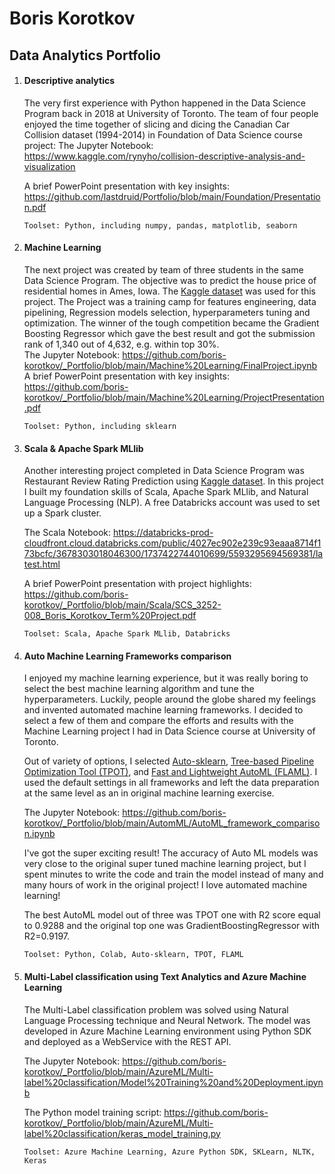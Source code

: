 # Boris Korotkov
## Data Analytics Portfolio

1. ####  Descriptive analytics

   The very first experience with Python happened in the Data Science Program back in 2018 at University of Toronto.  The team of four people enjoyed the time together of slicing and dicing the Canadian Car Collision dataset (1994-2014) in Foundation of Data Science course project:
   The Jupyter Notebook: https://www.kaggle.com/rynyho/collision-descriptive-analysis-and-visualization

   A brief  PowerPoint presentation with key insights: https://github.com/lastdruid/Portfolio/blob/main/Foundation/Presentation.pdf

   `Toolset: Python, including numpy, pandas, matplotlib, seaborn`

2. #### Machine Learning

   The next project was created by team of three students in the same Data Science Program.  The objective was to predict the house price of residential homes in Ames, Iowa. The [Kaggle dataset](https://www.kaggle.com/c/house-prices-advanced-regression-techniques/data) was used for this project.  The Project was a training camp for features engineering, data pipelining, Regression models selection, hyperparameters tuning and optimization. The winner of the tough competition became the Gradient Boosting Regressor which gave the best result and got the submission rank of 1,340 out of 4,632, e.g. within top 30%.   
   The Jupyter Notebook: https://github.com/boris-korotkov/_Portfolio/blob/main/Machine%20Learning/FinalProject.ipynb
   A brief  PowerPoint presentation with key insights: https://github.com/boris-korotkov/_Portfolio/blob/main/Machine%20Learning/ProjectPresentation.pdf

   `Toolset: Python, including sklearn`

3. #### Scala & Apache Spark MLlib

   Another interesting project completed in Data Science Program was Restaurant Review Rating Prediction using [Kaggle dataset](https://www.kaggle.com/c/restaurant-reviews). In this project I built my foundation skills of Scala, Apache Spark MLlib, and Natural Language Processing (NLP). A free Databricks account was used to set up a Spark cluster.
   
   The Scala Notebook: https://databricks-prod-cloudfront.cloud.databricks.com/public/4027ec902e239c93eaaa8714f173bcfc/3678303018046300/1737422744010699/5593295694569381/latest.html
   
   A brief PowerPoint presentation with project highlights: https://github.com/boris-korotkov/_Portfolio/blob/main/Scala/SCS_3252-008_Boris_Korotkov_Term%20Project.pdf

   `Toolset: Scala, Apache Spark MLlib, Databricks`
   
4. #### Auto Machine Learning Frameworks comparison

   I enjoyed my machine learning experience, but it was really boring to select the best machine learning algorithm and tune the hyperparameters. Luckily, people around the globe shared my feelings and invented automated machine learning frameworks. I decided to select a few of them and compare the efforts and results with the Machine Learning project I had in Data Science course at University of Toronto. 

   Out of variety of options, I selected [Auto-sklearn](https://automl.github.io/auto-sklearn/master/index.html), [Tree-based Pipeline Optimization Tool (TPOT)](http://epistasislab.github.io/tpot/), and [Fast and Lightweight AutoML (FLAML)](https://github.com/microsoft/FLAML). I used the default settings in all frameworks and left the data preparation at the same level as an in original machine learning exercise.

   The Jupyter Notebook: https://github.com/boris-korotkov/_Portfolio/blob/main/AutomML/AutoML_framework_comparison.ipynb

   I've got the super exciting result! The accuracy of Auto ML models was very close to the original super tuned machine learning project, but I spent minutes to write the code and train the model instead of many and many hours of work in the original project! I love automated machine learning!

   The best AutoML model out of three was TPOT one with R2 score equal to 0.9288 and the original top one was GradientBoostingRegressor with R2=0.9197.

   `Toolset: Python, Colab, Auto-sklearn, TPOT, FLAML`

5. #### Multi-Label classification using Text Analytics and Azure Machine Learning 
   The Multi-Label classification problem was solved using Natural Language Processing technique and Neural Network. The model was developed in Azure Machine Learning environment using Python SDK and deployed as a WebService with the REST API. 

   The Jupyter Notebook: https://github.com/boris-korotkov/_Portfolio/blob/main/AzureML/Multi-label%20classification/Model%20Training%20and%20Deployment.ipynb
   
   The Python model training script: https://github.com/boris-korotkov/_Portfolio/blob/main/AzureML/Multi-label%20classification/keras_model_training.py
   
   `Toolset: Azure Machine Learning, Azure Python SDK, SKLearn, NLTK, Keras`

#### 
